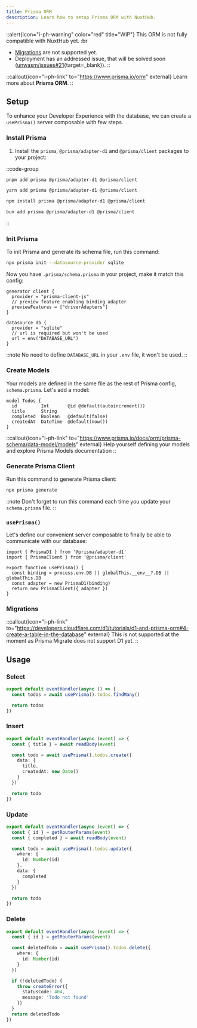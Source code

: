 ```yaml
---
title: Prisma ORM
description: Learn how to setup Prisma ORM with NuxtHub.
---
```


::alert{icon="i-ph-warning" color="red" title="WIP"}
This ORM is not fully compatible with NuxtHub yet.
:br
- [Migrations](#migrations) are not supported yet.
- Deployment has an addressed issue, that will be solved soon ([unwasm/issues#21](https://github.com/unjs/unwasm/issues/21){target=_blank}).
::

::callout{icon="i-ph-link" to="https://www.prisma.io/orm" external}
Learn more about **Prisma ORM**.
::

## Setup

To enhance your Developer Experience with the database, we can create a `usePrisma()` server composable with few steps.

### Install Prisma

1. Install the `prisma`, `@prisma/adapter-d1` and `@prisma/client` packages to your project:

::code-group
```bash [pnpm]
pnpm add prisma @prisma/adapter-d1 @prisma/client
```
```bash [yarn]
yarn add prisma @prisma/adapter-d1 @prisma/client
```
```bash [npm]
npm install prisma @prisma/adapter-d1 @prisma/client
```
```bash [bun]
bun add prisma @prisma/adapter-d1 @prisma/client
```
::

### Init Prisma

To init Prisma and generate its schema file, run this command:

```bash
npx prisma init --datasource-provider sqlite
```

Now you have `.prisma/schema.prisma` in your project, make it match this config:

```[schema.prisma]
generator client {
  provider = "prisma-client-js"
  // preview feature enabling binding adapter
  previewFeatures = ["driverAdapters"]
}

datasource db {
  provider = "sqlite"
  // url is required but won't be used
  url = env("DATABASE_URL")
}
```

::note
No need to define `DATABASE_URL` in your `.env` file, it won't be used.
::

### Create Models

Your models are defined in the same file as the rest of Prisma config, `schema.prisma`. Let's add a model:

```[schema.prisma]
model Todos {
  id         Int       @id @default(autoincrement())
  title      String
  completed  Boolean   @default(false)
  createdAt  DateTime  @default(now())
}
```

::callout{icon="i-ph-link" to="https://www.prisma.io/docs/orm/prisma-schema/data-model/models" external}
Help yourself defining your models and explore Prisma Models documentation
::

### Generate Prisma Client

Run this command to generate Prisma client:

```bash
npx prisma generate
```

::note
Don't forget to run this command each time you update your `schema.prisma` file.
::

### `usePrisma()`

Let's define our convenient server composable to finally be able to communicate with our database:

```ts[server/utils/prisma.ts]
import { PrismaD1 } from '@prisma/adapter-d1'
import { PrismaClient } from '@prisma/client'

export function usePrisma() {
  const binding = process.env.DB || globalThis.__env__?.DB || globalThis.DB
  const adapter = new PrismaD1(binding)
  return new PrismaClient({ adapter })
}
```

### Migrations

::callout{icon="i-ph-link" to="https://developers.cloudflare.com/d1/tutorials/d1-and-prisma-orm#4-create-a-table-in-the-database" external}
This is not supported at the moment as Prisma Migrate does not support D1 yet.
::

## Usage

### Select

```ts [server/api/todos/index.get.ts]
export default eventHandler(async () => {
  const todos = await usePrisma().todos.findMany()

  return todos
})
```

### Insert

```ts [server/api/todos/index.post.ts]
export default eventHandler(async (event) => {
  const { title } = await readBody(event)

  const todo = await usePrisma().todos.create({
    data: {
      title,
      createdAt: new Date()
    }
  })

  return todo
})
```

### Update

```ts [server/api/todos/[id].patch.ts]
export default eventHandler(async (event) => {
  const { id } = getRouterParams(event)
  const { completed } = await readBody(event)

  const todo = await usePrisma().todos.update({
    where: {
      id: Number(id)
    },
    data: {
      completed
    }
  })

  return todo
})
```

### Delete

```ts [server/api/todos/[id].delete.ts]
export default eventHandler(async (event) => {
  const { id } = getRouterParams(event)

  const deletedTodo = await usePrisma().todos.delete({
    where: {
      id: Number(id)
    }
  })

  if (!deletedTodo) {
    throw createError({
      statusCode: 404,
      message: 'Todo not found'
    })
  }
  return deletedTodo
})
```
